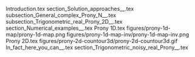 Introduction.tex
section_Solution_approaches__.tex
subsection_General_complex_Prony_N__.tex
subsection_Trigonometric_real_Prony_2D__.tex
section_Numerical_examples__.tex
Prony 1D.tex
figures/prony-1d-map/prony-1d-map.png
figures/prony-1d-map-inv/prony-1d-map-inv.png
Prony 2D.tex
figures/prony-2d-countour3d/prony-2d-countour3d.gif
In_fact_here_you_can__.tex
section_Trigonometric_noisy_real_Prony__.tex
